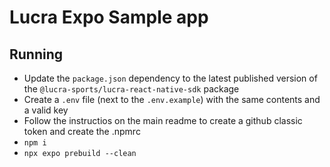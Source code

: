 # Lucra Expo Sample app

## Running

- Update the `package.json` dependency to the latest published version of the `@lucra-sports/lucra-react-native-sdk` package
- Create a `.env` file (next to the `.env.example`) with the same contents and a valid key
- Follow the instructios on the main readme to create a github classic token and create the .npmrc
- `npm i`
- `npx expo prebuild --clean`
